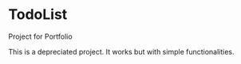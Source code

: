 # TodoList
Project for Portfolio

This is a depreciated project. It works but with simple functionalities.

